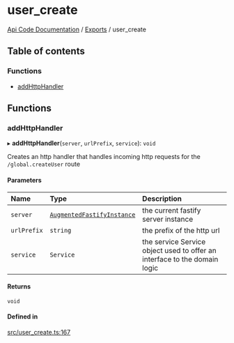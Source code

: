 # user\_create
 
[Api Code Documentation](../README.md) / [Exports](../modules.md) / user\_create

## Table of contents

### Functions

- [addHttpHandler](user_create.md#addhttphandler)

## Functions

### addHttpHandler

▸ **addHttpHandler**(`server`, `urlPrefix`, `service`): `void`

Creates an http handler that handles incoming http requests for the `/global.createUser` route

#### Parameters

| Name | Type | Description |
| :------ | :------ | :------ |
| `server` | [`AugmentedFastifyInstance`](../interfaces/types.AugmentedFastifyInstance.md) | the current fastify server instance |
| `urlPrefix` | `string` | the prefix of the http url |
| `service` | `Service` | the service Service object used to offer an interface to the domain logic |

#### Returns

`void`

#### Defined in

[src/user_create.ts:167](https://github.com/openkfw/TruBudget/blob/40b449a/api/src/user_create.ts#L167)
